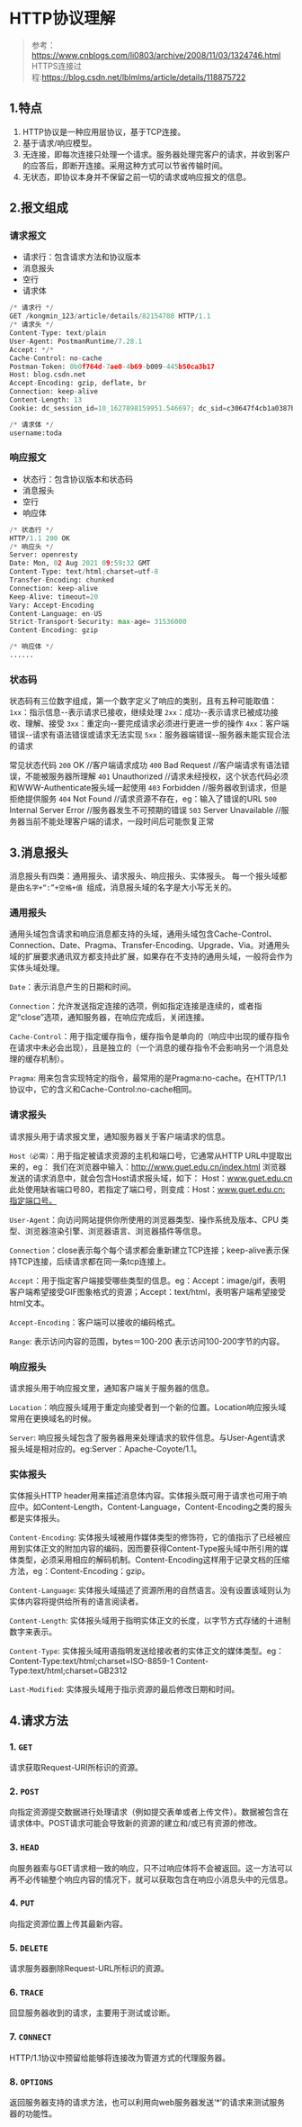 # HTTP协议理解

>参考：<https://www.cnblogs.com/li0803/archive/2008/11/03/1324746.html>
>HTTPS连接过程:<https://blog.csdn.net/lblmlms/article/details/118875722>

## 1.特点

1. HTTP协议是一种应用层协议，基于TCP连接。
2. 基于请求/响应模型。
3. 无连接，即每次连接只处理一个请求。服务器处理完客户的请求，并收到客户的应答后，即断开连接。采用这种方式可以节省传输时间。
4. 无状态，即协议本身并不保留之前一切的请求或响应报文的信息。

## 2.报文组成

### 请求报文
- 请求行：包含请求方法和协议版本
- 消息报头
- 空行
- 请求体

```python
/* 请求行 */
GET /kongmin_123/article/details/82154780 HTTP/1.1
/* 请求头 */
Content-Type: text/plain
User-Agent: PostmanRuntime/7.28.1
Accept: */*
Cache-Control: no-cache
Postman-Token: 0b0f764d-7ae0-4b69-b009-445b50ca3b17
Host: blog.csdn.net
Accept-Encoding: gzip, deflate, br
Connection: keep-alive
Content-Length: 13
Cookie: dc_session_id=10_1627898159951.546697; dc_sid=c30647f4cb1a0387ba950356a1b79f36; uuid_tt_dd=10_19744463760-1627898159951-274682

/* 请求体 */
username:toda
```

### 响应报文
- 状态行：包含协议版本和状态码
- 消息报头
- 空行
- 响应体

```python
/* 状态行 */
HTTP/1.1 200 OK
/* 响应头 */
Server: openresty
Date: Mon, 02 Aug 2021 09:59:32 GMT
Content-Type: text/html;charset=utf-8
Transfer-Encoding: chunked
Connection: keep-alive
Keep-Alive: timeout=20
Vary: Accept-Encoding
Content-Language: en-US
Strict-Transport-Security: max-age= 31536000
Content-Encoding: gzip

/* 响应体 */
......

```

### 状态码

状态码有三位数字组成，第一个数字定义了响应的类别，且有五种可能取值：
`1xx`：指示信息--表示请求已接收，继续处理
`2xx`：成功--表示请求已被成功接收、理解、接受
`3xx`：重定向--要完成请求必须进行更进一步的操作
`4xx`：客户端错误--请求有语法错误或请求无法实现
`5xx`：服务器端错误--服务器未能实现合法的请求

常见状态代码
`200` OK      //客户端请求成功
`400` Bad Request  //客户端请求有语法错误，不能被服务器所理解
`401` Unauthorized //请求未经授权，这个状态代码必须和WWW-Authenticate报头域一起使用 
`403` Forbidden  //服务器收到请求，但是拒绝提供服务
`404` Not Found  //请求资源不存在，eg：输入了错误的URL
`500` Internal Server Error //服务器发生不可预期的错误
`503` Server Unavailable  //服务器当前不能处理客户端的请求，一段时间后可能恢复正常


## 3.消息报头

消息报头有四类：通用报头、请求报头、响应报头、实体报头。
每一个报头域都是由`名字+“:”+空格+值 `组成，消息报头域的名字是大小写无关的。

### 通用报头

通用头域包含请求和响应消息都支持的头域，通用头域包含Cache-Control、Connection、Date、Pragma、Transfer-Encoding、Upgrade、Via。对通用头域的扩展要求通讯双方都支持此扩展，如果存在不支持的通用头域，一般将会作为实体头域处理。

`Date`：表示消息产生的日期和时间。

`Connection`：允许发送指定连接的选项，例如指定连接是连续的，或者指定“close”选项，通知服务器，在响应完成后，关闭连接。

`Cache-Control`：用于指定缓存指令，缓存指令是单向的（响应中出现的缓存指令在请求中未必会出现），且是独立的（一个消息的缓存指令不会影响另一个消息处理的缓存机制）。

`Pragma`: 用来包含实现特定的指令，最常用的是Pragma:no-cache。在HTTP/1.1协议中，它的含义和Cache-Control:no-cache相同。


### 请求报头

请求报头用于请求报文里，通知服务器关于客户端请求的信息。

`Host（必需）`：用于指定被请求资源的主机和端口号，它通常从HTTP URL中提取出来的，eg：
我们在浏览器中输入：http://www.guet.edu.cn/index.html
浏览器发送的请求消息中，就会包含Host请求报头域，如下：
Host：www.guet.edu.cn
此处使用缺省端口号80，若指定了端口号，则变成：Host：www.guet.edu.cn:指定端口号。

`User-Agent`：向访问网站提供你所使用的浏览器类型、操作系统及版本、CPU 类型、浏览器渲染引擎、浏览器语言、浏览器插件等信息。

`Connection`：close表示每个每个请求都会重新建立TCP连接；keep-alive表示保持TCP连接，后续请求都在同一条tcp连接上。

`Accept`：用于指定客户端接受哪些类型的信息。eg：Accept：image/gif，表明客户端希望接受GIF图象格式的资源；Accept：text/html，表明客户端希望接受html文本。

`Accept-Encoding`：客户端可以接收的编码格式。

`Range`: 表示访问内容的范围，bytes＝100-200 表示访问100-200字节的内容。


### 响应报头

请求报头用于响应报文里，通知客户端关于服务器的信息。

`Location`：响应报头域用于重定向接受者到一个新的位置。Location响应报头域常用在更换域名的时候。

`Server`: 响应报头域包含了服务器用来处理请求的软件信息。与User-Agent请求报头域是相对应的。eg:Server：Apache-Coyote/1.1。

### 实体报头

实体报头HTTP header用来描述消息体内容。实体报头既可用于请求也可用于响应中。如Content-Length，Content-Language，Content-Encoding之类的报头都是实体报头。

`Content-Encoding`: 实体报头域被用作媒体类型的修饰符，它的值指示了已经被应用到实体正文的附加内容的编码，因而要获得Content-Type报头域中所引用的媒体类型，必须采用相应的解码机制。Content-Encoding这样用于记录文档的压缩方法，eg：Content-Encoding：gzip。

`Content-Language`: 实体报头域描述了资源所用的自然语言。没有设置该域则认为实体内容将提供给所有的语言阅读者。

`Content-Length`: 实体报头域用于指明实体正文的长度，以字节方式存储的十进制数字来表示。

`Content-Type`: 实体报头域用语指明发送给接收者的实体正文的媒体类型。eg：
Content-Type:text/html;charset=ISO-8859-1
Content-Type:text/html;charset=GB2312

`Last-Modified`: 实体报头域用于指示资源的最后修改日期和时间。


## 4.请求方法

### 1. `GET`

请求获取Request-URI所标识的资源。

### 2. `POST`

向指定资源提交数据进行处理请求（例如提交表单或者上传文件）。数据被包含在请求体中。POST请求可能会导致新的资源的建立和/或已有资源的修改。

### 3. `HEAD`

向服务器索与GET请求相一致的响应，只不过响应体将不会被返回。这一方法可以再不必传输整个响应内容的情况下，就可以获取包含在响应小消息头中的元信息。

### 4. `PUT`

向指定资源位置上传其最新内容。

### 5. `DELETE`

请求服务器删除Request-URL所标识的资源。

### 6. `TRACE`

回显服务器收到的请求，主要用于测试或诊断。

### 7. `CONNECT`

HTTP/1.1协议中预留给能够将连接改为管道方式的代理服务器。

### 8. `OPTIONS`

返回服务器支持的请求方法，也可以利用向web服务器发送‘*’的请求来测试服务器的功能性。

